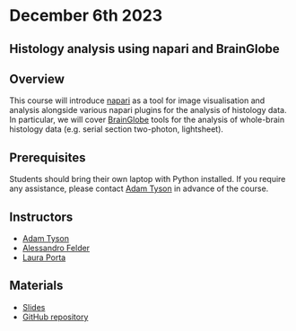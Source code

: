 # December 6th 2023

## Histology analysis using napari and BrainGlobe

## Overview
This course will introduce [napari](https://napari.org) as a tool for image visualisation and analysis alongside
various napari plugins for the analysis of histology data. In particular, we will cover [BrainGlobe](https://brainglobe.info/)
tools for the analysis of whole-brain histology data (e.g. serial section two-photon, lightsheet).


## Prerequisites
Students should bring their own laptop with Python installed. If you require any assistance, please contact
<a href="mailto:adam.tyson@ucl.ac.uk?subject=SWC/GCNU Software Skills">Adam Tyson</a> in advance of the course.

## Instructors
* [Adam Tyson](https://github.com/adamltyson)
* [Alessandro Felder](https://github.com/alessandrofelder)
* [Laura Porta](https://github.com/lauraporta)

## Materials
* [Slides](https://brainglobe.info/course-dec-2023/)
* [GitHub repository](https://github.com/brainglobe/course-dec-2023)